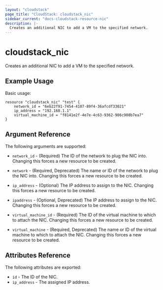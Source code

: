 ```yaml
---
layout: "cloudstack"
page_title: "CloudStack: cloudstack_nic"
sidebar_current: "docs-cloudstack-resource-nic"
description: |-
  Creates an additional NIC to add a VM to the specified network.
---
```


# cloudstack\_nic

Creates an additional NIC to add a VM to the specified network.

## Example Usage

Basic usage:

```
resource "cloudstack_nic" "test" {
    network_id = "6eb22f91-7454-4107-89f4-36afcdf33021"
    ip_address = "192.168.1.1"
    virtual_machine_id = "f8141e2f-4e7e-4c63-9362-986c908b7ea7"
}
```

## Argument Reference

The following arguments are supported:

* `network_id` - (Required) The ID of the network to plug the NIC into. Changing
    this forces a new resource to be created.

* `network` - (Required, Deprecated) The name or ID of the network to plug the
    NIC into. Changing this forces a new resource to be created.

* `ip_address` - (Optional) The IP address to assign to the NIC. Changing this
    forces a new resource to be created.

* `ipaddress` - (Optional, Deprecated) The IP address to assign to the NIC.
    Changing this forces a new resource to be created.

* `virtual_machine_id` - (Required) The ID of the virtual machine to which to
    attach the NIC. Changing this forces a new resource to be created.

* `virtual_machine` - (Required, Deprecated) The name or ID of the virtual
    machine to which to attach the NIC. Changing this forces a new resource to
    be created.

## Attributes Reference

The following attributes are exported:

* `id` - The ID of the NIC.
* `ip_address` - The assigned IP address.
